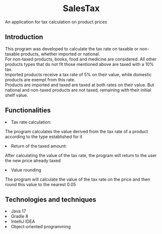<h1 align="center"> SalesTax </h1>
An application for tax calculation on product prices
<br/>
<h2>Introduction</h2>
<p>
This program was developed to calculate the tax rate on taxable or non-taxable products, whether imported or national.
<br/>
For non-taxed products, books, food and medicine are considered. All other products types  that do not fit those mentioned above are taxed with a 10% tax.
<br/>
Imported products receive a tax rate of 5% on their value, while domestic products are exempt from this rate.
<br/>
Products are imported and taxed are taxed at both rates on their value. But national and non-taxed products are not taxed, remaining with their initial shelf value.
</p>
<h2>Functionalities</h2>
<p>
<li>Tax rate calculation:
<p>The program calculates the value derived from the tax rate of a product according to the type established for it</p>
</li>
<li>Return of the taxed amount:
<p>After calculating the value of the tax rate, the program will return to the user the new price already taxed</p>
</li>
<li>Value rounding
<p>The program will calculate the value of the tax rate on the price and then round this value to the nearest 0.05</p>
</li>
</p>
<h2>Technologies and techniques</h2>
<li>Java 17</li>
<li>Gradle 8</li>
<li>IntelliJ IDEA</li>
<li>Object-oriented programming</li>

